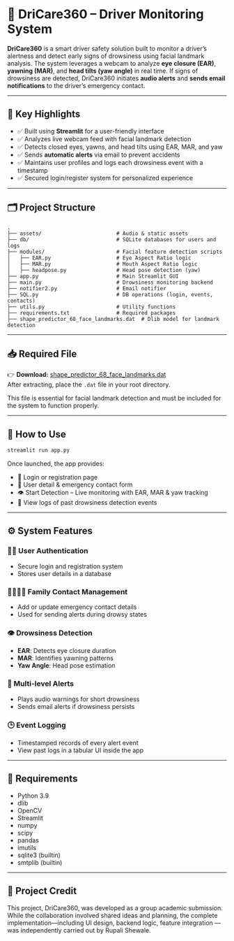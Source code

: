 # 🚗 DriCare360 – Driver Monitoring System

**DriCare360** is a smart driver safety solution built to monitor a driver’s alertness and detect early signs of drowsiness using facial landmark analysis. The system leverages a webcam to analyze **eye closure (EAR)**, **yawning (MAR)**, and **head tilts (yaw angle)** in real time. If signs of drowsiness are detected, DriCare360 initiates **audio alerts** and **sends email notifications** to the driver’s emergency contact.

---

## 🧠 Key Highlights

- ✅ Built using **Streamlit** for a user-friendly interface
- ✅ Analyzes live webcam feed with facial landmark detection
- ✅ Detects closed eyes, yawns, and head tilts using EAR, MAR, and yaw
- ✅ Sends **automatic alerts** via email to prevent accidents
- ✅ Maintains user profiles and logs each drowsiness event with a timestamp
- ✅ Secured login/register system for personalized experience

---

## 🗂️ Project Structure

```
.
├── assets/                        # Audio & static assets
├── db/                            # SQLite databases for users and logs
├── modules/                       # Facial feature detection scripts
│   ├── EAR.py                     # Eye Aspect Ratio logic
│   ├── MAR.py                     # Mouth Aspect Ratio logic
│   ├── headpose.py                # Head pose detection (yaw)
├── app.py                         # Main Streamlit GUI
├── main.py                        # Drowsiness monitoring backend
├── notifier2.py                   # Email notifier
├── SQL.py                         # DB operations (login, events, contacts)
├── utils.py                       # Utility functions
├── requirements.txt               # Required packages
├── shape_predictor_68_face_landmarks.dat  # Dlib model for landmark detection
```

---

## 📥 Required File

👉 **Download:** [shape_predictor_68_face_landmarks.dat](https://github.com/italojs/facial-landmarks-recognition/blob/master/shape_predictor_68_face_landmarks.dat)  
After extracting, place the `.dat` file in your root directory.

This file is essential for facial landmark detection and must be included for the system to function properly.

---

## 🚦 How to Use

```bash
streamlit run app.py
```

Once launched, the app provides:
- 🔐 Login or registration page
- 👤 User detail & emergency contact form
- 👁️ Start Detection – Live monitoring with EAR, MAR & yaw tracking
- 📜 View logs of past drowsiness detection events

---

## ⚙️ System Features

### 🧍‍♂️ User Authentication
- Secure login and registration system
- Stores user details in a database

### 👨‍👩‍👧‍👦 Family Contact Management
- Add or update emergency contact details
- Used for sending alerts during drowsy states

### 👁️ Drowsiness Detection
- **EAR**: Detects eye closure duration
- **MAR**: Identifies yawning patterns
- **Yaw Angle**: Head pose estimation

### 🚨 Multi-level Alerts
- Plays audio warnings for short drowsiness
- Sends email alerts if drowsiness persists

### 🕒 Event Logging
- Timestamped records of every alert event
- View past logs in a tabular UI inside the app

---

## 🔧 Requirements

- Python 3.9
- dlib
- OpenCV
- Streamlit
- numpy
- scipy
- pandas
- imutils
- sqlite3 (builtin)
- smtplib (builtin)

---

## 👥 Project Credit

This project, DriCare360, was developed as a group academic submission.
While the collaboration involved shared ideas and planning, the complete implementation—including UI design, backend logic, feature integration —was independently carried out by Rupali Shewale.

